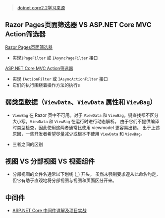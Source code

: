 
> [dotnet core2.2学习来源](https://docs.microsoft.com/zh-cn/aspnet/core/?view=aspnetcore-2.2)


## Razor Pages页面筛选器 VS  ASP.NET Core MVC Action筛选器

[Razor Pages页面筛选器](https://docs.microsoft.com/zh-cn/aspnet/core/razor-pages/filter?view=aspnetcore-2.2)
- 实现`IPageFilter` 或 `IAsyncPageFilter` 接口

[ASP.NET Core MVC Action筛选器](https://docs.microsoft.com/zh-cn/aspnet/core/mvc/controllers/filters?view=aspnetcore-2.2#action-filters)
- 实现 `IActionFilter` 或 `IAsyncActionFilter` 接口
- 它们的执行围绕着操作方法的执行s

## 弱类型数据（`ViewData`、`ViewData` 属性和 `ViewBag`）

- `ViewBag` 在 Razor 页中不可用。对于 `ViewData` 和 `ViewBag`，键查找都不区分大小写。`ViewData` 和 `ViewBag` 在运行时进行动态解析。 由于它们不提供编译时类型检查，因此使用这两者通常比使用 viewmodel 更容易出错。 出于上述原因，一些开发者希望尽量减少或根本不使用 `ViewData` 和 `ViewBag`。

- 三者之间的区别

## 视图 VS 分部视图 VS 视图组件

- 分部视图的文件名通常以下划线 (`_`) 开头。 虽然未强制要求遵从此命名约定，但它有助于直观地将分部视图与视图和页面区分开来。

## 中间件
- [ASP.NET Core 中间件详解及项目实战](https://www.cnblogs.com/savorboard/p/5586229.html)